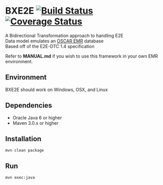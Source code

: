 BXE2E [![Build Status](https://travis-ci.org/jujaga/bxe2e.svg)](https://travis-ci.org/jujaga/bxe2e) [![Coverage Status](https://coveralls.io/repos/jujaga/bxe2e/badge.svg)](https://coveralls.io/r/jujaga/bxe2e)
=========
A Bidirectional Transformation approach to handling E2E  
Data model emulates an [OSCAR EMR](https://github.com/scoophealth/oscar "OSCAR EMR") database  
Based off of the E2E-DTC 1.4 specification

Refer to **MANUAL.md** if you wish to use this framework in your own EMR environment.

Environment
-----------
BXE2E should work on Windows, OSX, and Linux

Dependencies
------------
* Oracle Java 6 or higher
* Maven 3.0.x or higher

Installation
------------
`mvn clean package`

Run
------------
`mvn exec:java`
